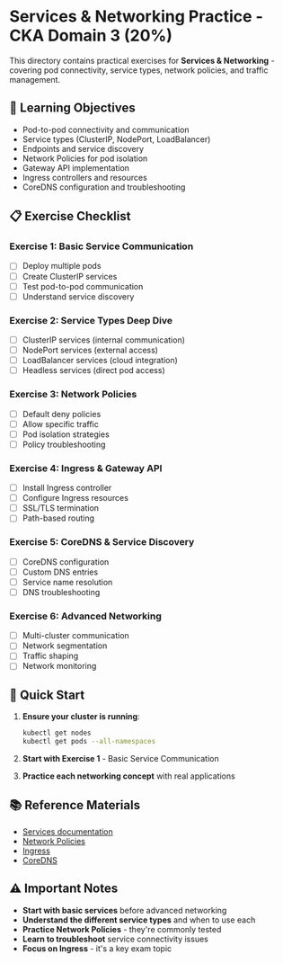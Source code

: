 # Services & Networking Practice - CKA Domain 3 (20%)

This directory contains practical exercises for **Services & Networking** - covering pod connectivity, service types, network policies, and traffic management.

## 🎯 Learning Objectives

- Pod-to-pod connectivity and communication
- Service types (ClusterIP, NodePort, LoadBalancer)
- Endpoints and service discovery
- Network Policies for pod isolation
- Gateway API implementation
- Ingress controllers and resources
- CoreDNS configuration and troubleshooting

## 📋 Exercise Checklist

### Exercise 1: Basic Service Communication
- [ ] Deploy multiple pods
- [ ] Create ClusterIP services
- [ ] Test pod-to-pod communication
- [ ] Understand service discovery

### Exercise 2: Service Types Deep Dive
- [ ] ClusterIP services (internal communication)
- [ ] NodePort services (external access)
- [ ] LoadBalancer services (cloud integration)
- [ ] Headless services (direct pod access)

### Exercise 3: Network Policies
- [ ] Default deny policies
- [ ] Allow specific traffic
- [ ] Pod isolation strategies
- [ ] Policy troubleshooting

### Exercise 4: Ingress & Gateway API
- [ ] Install Ingress controller
- [ ] Configure Ingress resources
- [ ] SSL/TLS termination
- [ ] Path-based routing

### Exercise 5: CoreDNS & Service Discovery
- [ ] CoreDNS configuration
- [ ] Custom DNS entries
- [ ] Service name resolution
- [ ] DNS troubleshooting

### Exercise 6: Advanced Networking
- [ ] Multi-cluster communication
- [ ] Network segmentation
- [ ] Traffic shaping
- [ ] Network monitoring

## 🚀 Quick Start

1. **Ensure your cluster is running**:
   ```bash
   kubectl get nodes
   kubectl get pods --all-namespaces
   ```

2. **Start with Exercise 1** - Basic Service Communication

3. **Practice each networking concept** with real applications

## 📚 Reference Materials

- [Services documentation](https://kubernetes.io/docs/concepts/services-networking/service/)
- [Network Policies](https://kubernetes.io/docs/concepts/services-networking/network-policies/)
- [Ingress](https://kubernetes.io/docs/concepts/services-networking/ingress/)
- [CoreDNS](https://coredns.io/)

## ⚠️ Important Notes

- **Start with basic services** before advanced networking
- **Understand the different service types** and when to use each
- **Practice Network Policies** - they're commonly tested
- **Learn to troubleshoot** service connectivity issues
- **Focus on Ingress** - it's a key exam topic
